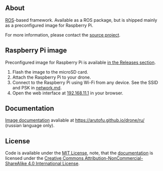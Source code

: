 ## About

[ROS](https://www.ros.org)-based framework. Available as a ROS package, but is shipped mainly as a preconfigured image for Raspberry Pi. 

For more information, please contact the [source project](https://github.com/CopterExpress/clover).

## Raspberry Pi image

Preconfigured image for Raspberry Pi is available [in the Releases section](https://github.com/arutofu/drone/releases).

1. Flash the image to the microSD card.
2. Attach the Raspberry Pi to your drone.
3. Connect to the Raspberry Pi using Wi-Fi from any device. See the SSID and PSK in [network.md](https://github.com/arutofu/drone/blob/main-copy/docs/ru/wifi.md).
4. Open the web interface at [192.168.11.1](http://192.168.11.1/) in your browser.

## Documentation

[Image documentation](https://github.com/arutofu/drone/tree/main-copy/docs) avaliable at https://arutofu.github.io/drone/ru/ (russian language only).

## License

Code is available under the [MIT License](https://opensource.org/licenses/MIT), note, that the [documentation](https://github.com/arutofu/drone/tree/main-copy/docs) is licensed under the [Creative Commons Attribution-NonCommercial-ShareAlike 4.0 International License](https://creativecommons.org/licenses/by-nc-sa/4.0/deed.en).